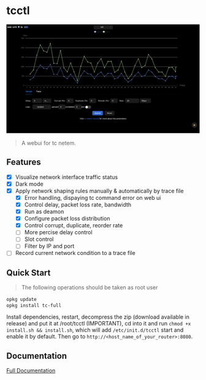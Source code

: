 # tcctl

![tcctl](./README.assets/tcctl.png)

> A webui for tc netem.

## Features

- [x] Visualize network interface traffic status
- [x] Dark mode
- [x] Apply network shaping rules manually & automatically by trace file
    - [x] Error handling, dispaying tc command error on web ui
    - [x] Control delay, packet loss rate, bandwidth
    - [x] Run as deamon
    - [x] Configure packet loss distribution
    - [x] Control corrupt, duplicate, reorder rate
    - [ ] More percise delay control
    - [ ] Slot control
    - [ ] Filter by IP and port
- [ ] Record current network condition to a trace file

## Quick Start

> The following operations should be taken as root user

```
opkg update
opkg install tc-full
```

Install dependencies, restart, decompress the zip (download available in release) and put it at /root/tcctl (IMPORTANT),
cd into it and run `chmod +x install.sh && install.sh`, which will add `/etc/init.d/tcctl` start and enable it by default.
Then go to `http://<host_name_of_your_router>:8080`.

## Documentation

[Full Documentation](https://www.3drx.top/blog/gadgets/tcctl)
